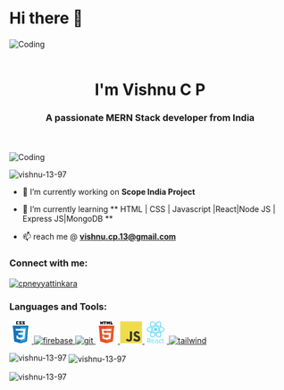 <h1> Hi there 👋 </h1>

<img align="center" alt="Coding" width="1000" src="https://media.tenor.com/f4eKzaPOZUYAAAAM/rz-ds-project.gif">

<br>
<br>
<h1 align="center"> I'm Vishnu C P</h1>
<h3 align="center">A passionate MERN Stack developer from India</h3>
<br>
<br>

<img align="center" alt="Coding" width="1000" src="https://cdn.dribbble.com/users/1162077/screenshots/3848914/programmer.gif">


<p align="left"> <img src="https://komarev.com/ghpvc/?username=vishnu-13-97&label=Profile%20views&color=0e75b6&style=flat" alt="vishnu-13-97" /> </p>





  - 🔭 I’m currently working on **Scope India Project**

  - 🌱 I’m currently learning ** HTML | CSS | Javascript |React|Node JS | Express JS|MongoDB **

  - 📫 reach me  @ **vishnu.cp.13@gmail.com**


<h3 align="left">Connect with me:</h3>
<p align="left">
<a href="https://twitter.com/cpneyyattinkara" target="blank"><img align="center" src="https://raw.githubusercontent.com/rahuldkjain/github-profile-readme-generator/master/src/images/icons/Social/twitter.svg" alt="cpneyyattinkara" height="30" width="40" /></a>
</p>

<h3 align="left">Languages and Tools:</h3>
<p align="left"> <a href="https://www.w3schools.com/css/" target="_blank" rel="noreferrer"> <img src="https://raw.githubusercontent.com/devicons/devicon/master/icons/css3/css3-original-wordmark.svg" alt="css3" width="40" height="40"/> </a> <a href="https://firebase.google.com/" target="_blank" rel="noreferrer"> <img src="https://www.vectorlogo.zone/logos/firebase/firebase-icon.svg" alt="firebase" width="40" height="40"/> </a> <a href="https://git-scm.com/" target="_blank" rel="noreferrer"> <img src="https://www.vectorlogo.zone/logos/git-scm/git-scm-icon.svg" alt="git" width="40" height="40"/> </a> <a href="https://www.w3.org/html/" target="_blank" rel="noreferrer"> <img src="https://raw.githubusercontent.com/devicons/devicon/master/icons/html5/html5-original-wordmark.svg" alt="html5" width="40" height="40"/> </a> <a href="https://developer.mozilla.org/en-US/docs/Web/JavaScript" target="_blank" rel="noreferrer"> <img src="https://raw.githubusercontent.com/devicons/devicon/master/icons/javascript/javascript-original.svg" alt="javascript" width="40" height="40"/> </a> <a href="https://reactjs.org/" target="_blank" rel="noreferrer"> <img src="https://raw.githubusercontent.com/devicons/devicon/master/icons/react/react-original-wordmark.svg" alt="react" width="40" height="40"/> </a> <a href="https://tailwindcss.com/" target="_blank" rel="noreferrer"> <img src="https://www.vectorlogo.zone/logos/tailwindcss/tailwindcss-icon.svg" alt="tailwind" width="40" height="40"/> </a> </p>

<p><img align="left" src="https://github-readme-stats.vercel.app/api/top-langs?username=vishnu-13-97&show_icons=true&locale=en&layout=compact" alt="vishnu-13-97" /></p>

<p>&nbsp;<img align="center" src="https://github-readme-stats.vercel.app/api?username=vishnu-13-97&show_icons=true&locale=en" alt="vishnu-13-97" /></p>

<p><img align="center" src="https://github-readme-streak-stats.herokuapp.com/?user=vishnu-13-97&" alt="vishnu-13-97" /></p>
